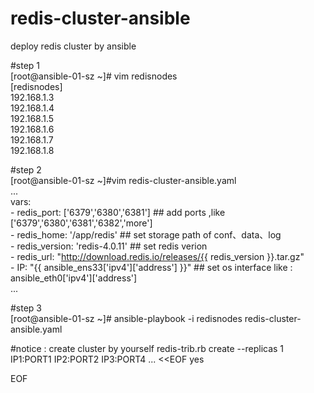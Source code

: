 # redis-cluster-ansible
deploy redis cluster by ansible

#step 1 </br>
[root@ansible-01-sz ~]# vim  redisnodes </br>
[redisnodes] </br>
192.168.1.3 </br>
192.168.1.4 </br>
192.168.1.5 </br>
192.168.1.6 </br>
192.168.1.7 </br>
192.168.1.8 </br>

#step 2 </br>
[root@ansible-01-sz ~]#vim redis-cluster-ansible.yaml </br>
... </br>
  vars: </br>
    - redis_port: ['6379','6380','6381']  ## add ports ,like  ['6379','6380','6381','6382','more']  </br>
    - redis_home: '/app/redis'  ## set storage path of conf、data、log  </br>
    - redis_version: 'redis-4.0.11' ## set redis verion  </br>
    - redis_url: "http://download.redis.io/releases/{{ redis_version }}.tar.gz" </br>
    - IP: "{{ ansible_ens33['ipv4']['address'] }}" ## set os interface like :  ansible_eth0['ipv4']['address'] </br>
... </br>


#step 3 </br>
[root@ansible-01-sz ~]# ansible-playbook -i redisnodes  redis-cluster-ansible.yaml </br>



#notice : create cluster by yourself
redis-trib.rb create --replicas 1 IP1:PORT1 IP2:PORT2 IP3:PORT4 ... <<EOF
yes

EOF
